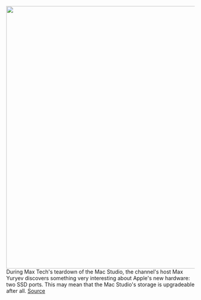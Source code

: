 <img src='https://cdn.vox-cdn.com/thumbor/h_mYdP1uDA_nysUUACQkD28QF3A=/0x0:1596x694/1200x0/filters:focal(0x0:1596x694):no_upscale()/cdn.vox-cdn.com/uploads/chorus_asset/file/23330231/apple_mac_studio_storage.png' width='700px' /><br/>
During Max Tech's teardown of the Mac Studio, the channel's host Max Yuryev discovers something very interesting about Apple's new hardware: two SSD ports. This may mean that the Mac Studio's storage is upgradeable after all.
<a href='https://www.theverge.com/2022/3/19/22986705/mac-studio-teardown-potentially-upgradeable-ssd-storage-apple'> Source <a/>